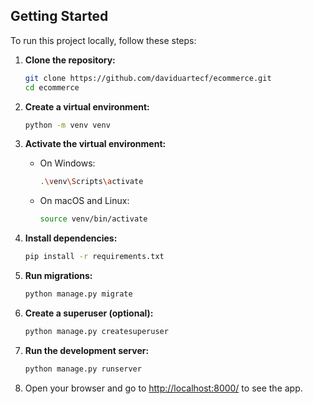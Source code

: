 ## Getting Started

To run this project locally, follow these steps:

1. **Clone the repository:**

    ```bash
    git clone https://github.com/daviduartecf/ecommerce.git
    cd ecommerce
    ```

2. **Create a virtual environment:**

    ```bash
    python -m venv venv
    ```

3. **Activate the virtual environment:**

    - On Windows:

        ```bash
        .\venv\Scripts\activate
        ```

    - On macOS and Linux:

        ```bash
        source venv/bin/activate
        ```

4. **Install dependencies:**

    ```bash
    pip install -r requirements.txt
    ```

5. **Run migrations:**

    ```bash
    python manage.py migrate
    ```

6. **Create a superuser (optional):**

    ```bash
    python manage.py createsuperuser
    ```

7. **Run the development server:**

    ```bash
    python manage.py runserver
    ```

8. Open your browser and go to [http://localhost:8000/](http://localhost:8000/) to see the app.

